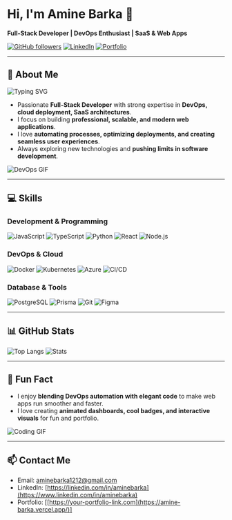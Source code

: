 # Hi, I'm Amine Barka 👋

**Full-Stack Developer | DevOps Enthusiast | SaaS & Web Apps**

[![GitHub followers](https://img.shields.io/github/followers/aminebarka?style=social)](https://github.com/aminebarka)
[![LinkedIn](https://img.shields.io/badge/LinkedIn-0A66C2?style=flat&logo=linkedin&logoColor=white)](https://www.linkedin.com/in/aminebarka)
[![Portfolio](https://img.shields.io/badge/Portfolio-FF4081?style=flat&logo=about.me&logoColor=white)](https://amine-barka.vercel.app/)

---

## 🚀 About Me
![Typing SVG](https://readme-typing-svg.herokuapp.com?lines=Full-Stack+Developer;DevOps+Enthusiast;Always+Learning&font=Fira+Code&size=24&pause=1000&color=00FF00)

- Passionate **Full-Stack Developer** with strong expertise in **DevOps, cloud deployment, SaaS architectures**.  
- I focus on building **professional, scalable, and modern web applications**.  
- I love **automating processes, optimizing deployments, and creating seamless user experiences**.  
- Always exploring new technologies and **pushing limits in software development**.

![DevOps GIF](https://media.giphy.com/media/xT9IgG50Fb7Mi0prBC/giphy.gif)

---

## 💻 Skills

### Development & Programming
![JavaScript](https://img.shields.io/badge/JavaScript-F7DF1E?style=flat&logo=javascript&logoColor=black)
![TypeScript](https://img.shields.io/badge/TypeScript-3178C6?style=flat&logo=typescript&logoColor=white)
![Python](https://img.shields.io/badge/Python-3776AB?style=flat&logo=python&logoColor=white)
![React](https://img.shields.io/badge/React-61DAFB?style=flat&logo=react&logoColor=black)
![Node.js](https://img.shields.io/badge/Node.js-339933?style=flat&logo=node.js&logoColor=white)

### DevOps & Cloud
![Docker](https://img.shields.io/badge/Docker-2496ED?style=flat&logo=docker&logoColor=white)
![Kubernetes](https://img.shields.io/badge/Kubernetes-326CE5?style=flat&logo=kubernetes&logoColor=white)
![Azure](https://img.shields.io/badge/Azure-0089D6?style=flat&logo=microsoft-azure&logoColor=white)
![CI/CD](https://img.shields.io/badge/CI/CD-F05032?style=flat&logo=github&logoColor=white)

### Database & Tools
![PostgreSQL](https://img.shields.io/badge/PostgreSQL-336791?style=flat&logo=postgresql&logoColor=white)
![Prisma](https://img.shields.io/badge/Prisma-2D3748?style=flat&logo=prisma&logoColor=white)
![Git](https://img.shields.io/badge/Git-F05032?style=flat&logo=git&logoColor=white)
![Figma](https://img.shields.io/badge/Figma-F24E1E?style=flat&logo=figma&logoColor=white)

---

## 📊 GitHub Stats
![Top Langs](https://github-readme-stats.vercel.app/api/top-langs/?username=aminebarka&layout=compact&theme=radical)
![Stats](https://github-readme-stats.vercel.app/api?username=aminebarka&show_icons=true&theme=radical&count_private=true)

---

## 🌟 Fun Fact
- I enjoy **blending DevOps automation with elegant code** to make web apps run smoother and faster.  
- I love creating **animated dashboards, cool badges, and interactive visuals** for fun and portfolio.  

![Coding GIF](https://media.giphy.com/media/3o7TKtnuHOHHUjR38Y/giphy.gif)

---

## 📫 Contact Me
- Email: [aminebarka1212@gmail.com](mailto:aminebarka1212@gmail.com)  
- LinkedIn: [https://linkedin.com/in/aminebarka](https://www.linkedin.com/in/aminebarka)  
- Portfolio: [[https://your-portfolio-link.com](https://amine-barka.vercel.app/)]
